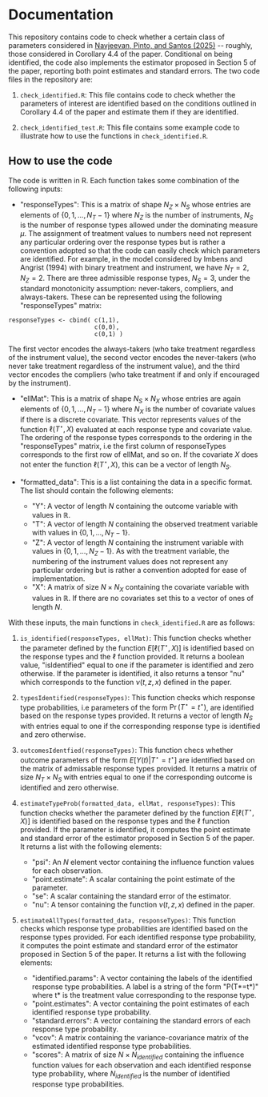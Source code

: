 # Documentation

This repository contains code to check whether a certain class of parameters considered in [Navjeevan, Pinto, and Santos (2025)](https://arxiv.org/abs/2310.05311) -- roughly, those considered in Corollary 4.4 of the paper. Conditional on being identified, the code also implements the estimator proposed in Section 5 of the paper, reporting both point estimates and standard errors. The two code files in the repository are:

1. `check_identified.R`: This file contains code to check whether the parameters of interest are identified based on the conditions outlined in Corollary 4.4 of the paper and estimate them if they are identified.

2. `check_identified_test.R`: This file contains some example code to illustrate how to use the functions in `check_identified.R`. 

## How to use the code 

The code is written in R. Each function takes some combination of the following inputs: 

- "responseTypes": This is a matrix of shape $N_Z \times N_S$ whose entries are elements of $`\{0,1,\dots,N_T - 1\}`$ where $N_Z$ is the number of instruments, $N_S$ is the number of response types allowed under the dominating measure $\mu$. The assignment of treatment values to numbers need not represent any particular ordering over the response types but is rather a convention adopted so that the code can easily check which parameters are identified. For example, in the model considered by Imbens and Angrist (1994) with binary treatment and instrument, we have $N_T = 2$, $N_Z = 2$. There are three admissible response types, $N_S = 3$, under the standard monotonicity assumption: never-takers, compliers, and always-takers. These can be represented using the following "responseTypes" matrix:
```
responseTypes <- cbind( c(1,1),
                        c(0,0), 
                        c(0,1) )

```
The first vector encodes the always-takers (who take treatment regardless of the instrument value), the second vector encodes the never-takers (who never take treatment regardless of the instrument value), and the third vector encodes the compliers (who take treatment if and only if encouraged by the instrument).

- "ellMat": This is a matrix of shape $N_S \times N_X$ whose entries are again elements of $`\{0,1,\dots,N_T - 1\}`$ where $N_X$ is the number of covariate values if there is a discrete covariate. This vector represents values of the function $\ell(T^\star, X)$ evaluated at each response type and covariate value. The ordering of the response types corresponds to the ordering in the "responseTypes" matrix, i.e the first column of responseTypes corresponds to the first row of ellMat, and so on. If the covariate $X$ does not enter the function $\ell(T^\star, X)$, this can be a vector of length $N_S$.

- "formatted_data": This is a list containing the data in a specific format. The list should contain the following elements:
   - "Y": A vector of length $N$ containing the outcome variable with values in $\mathbb{R}$.
   - "T": A vector of length $N$ containing the observed treatment variable with values in $`\{0,1,\dots,N_T - 1\}`$.
   - "Z": A vector of length $N$ containing the instrument variable with values in $`\{0,1,\dots,N_Z - 1\}`$. As with the treatment variable, the numbering of the instrument values does not represent any particular ordering but is rather a convention adopted for ease of implementation.
   - "X":  A matrix of size $N \times N_X$ containing the covariate variable with values in $\mathbb{R}$. If there are no covariates set this to a vector of ones of length $N$.

With these inputs, the main functions in `check_identified.R` are as follows:

1. `is_identified(responseTypes, ellMat)`: This function checks whether the parameter defined by the function $E[\ell(T^\star, X)]$ is identified based on the response types and the $\ell$ function provided. It returns a boolean value, "isIdentified" equal to one if the parameter is identified and zero otherwise. If the parameter is identified, it also returns a tensor "nu" which corresponds to the function $\nu(t, z, x)$ defined in the paper.

2. `typesIdentified(responseTypes)`: This function checks which response type probabilities, i.e parameters of the form $\Pr(T^\star = t^\star)$, are identified based on the response types provided. It returns a vector of length $N_S$ with entries equal to one if the corresponding response type is identified and zero otherwise. 

3. `outcomesIdentfied(responseTypes)`: This function checs whether outcome parameters of the form $E[Y(t) | T^\star = t^\star]$ are identified based on the matrix of admissable response types provided. It returns a matrix of size $N_T \times N_S$ with entries equal to one if the corresponding outcome is identified and zero otherwise.

4. `estimateTypeProb(formatted_data, ellMat, responseTypes)`: This function checks whether the parameter defined by the function $E[\ell(T^\star, X)]$ is identified based on the response types and the $\ell$ function provided. If the parameter is identified, it computes the point estimate and standard error of the estimator proposed in Section 5 of the paper. It returns a list with the following elements:
    - "psi": An $N$ element vector containing the influence function values for each observation.
    - "point.estimate": A scalar containing the point estimate of the parameter.
    - "se": A scalar containing the standard error of the estimator.
    - "nu": A tensor containing the function $\nu(t, z, x)$ defined in the paper.

5. `estimateAllTypes(formatted_data, responseTypes)`: This function checks which response type probabilities are identified based on the response types provided. For each identified response type probability, it computes the point estimate and standard error of the estimator proposed in Section 5 of the paper. It returns a list with the following elements:
    - "identified.params": A vector containing the labels of the identified response type probabilities. A label is a string of the form "P(T\*=t\*)" where t\* is the treatment value corresponding to the response type.
    - "point.estimates": A vector containing the point estimates of each identified response type probability.
    - "standard.errors": A vector containing the standard errors of each response type probability. 
    - "vcov": A matrix containing the variance-covariance matrix of the estimated identified response type probabilities.
    - "scores": A matrix of size $N \times N_{identified}$ containing the influence function values for each observation and each identified response type probability, where $N_{identified}$ is the number of identified response type probabilities.
